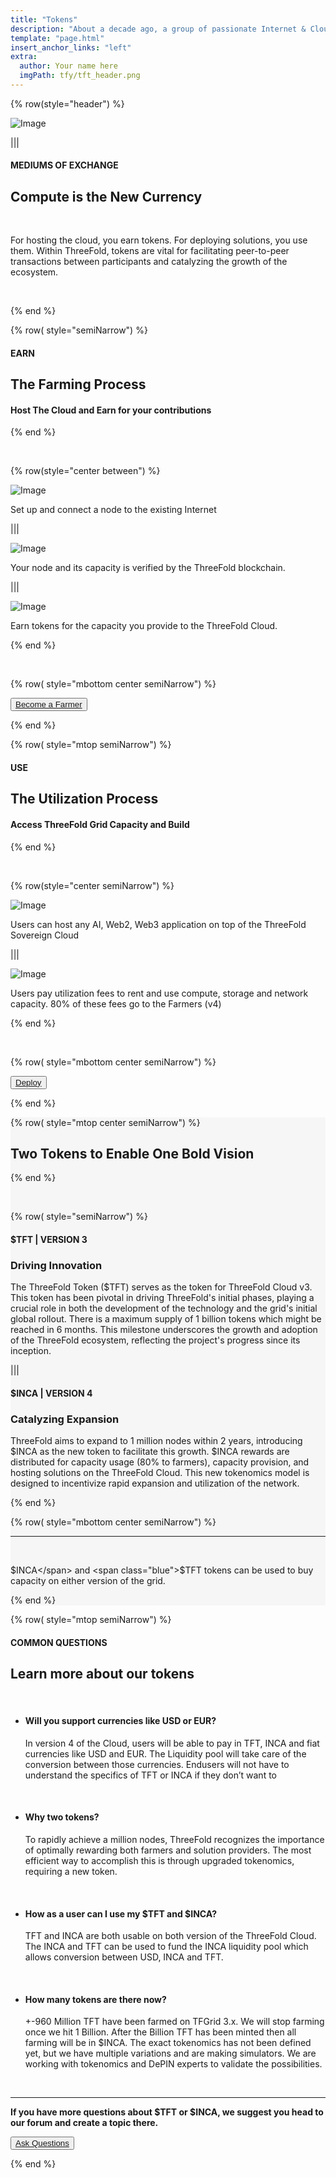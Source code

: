 ```yaml
---
title: "Tokens"
description: "About a decade ago, a group of passionate Internet & Cloud veterans came together to build a system." # quotation marks to allow colons where used
template: "page.html"
insert_anchor_links: "left"
extra:
  author: Your name here
  imgPath: tfy/tft_header.png
---
```


<!-- section 1 (header) -->
<div class="container mx-auto">

{% row(style="header") %} 


![Image](token_hero.png#mx-auto)


|||

#### <span class="text-xl subtitle">MEDIUMS OF EXCHANGE</span>

## **Compute is the New Currency**

<br>

For hosting the cloud, you earn tokens. For deploying solutions, you use them. Within ThreeFold, tokens are vital for facilitating peer-to-peer transactions between participants and catalyzing the growth of the ecosystem.

<br>


<!-- <button class="blue_b">[Buy Tokens](https://manual.grid.tf/documentation/threefold_token/threefold_token.html#buy-and-sell-tft)</button> -->


{% end %}





<!-- section 2 arming Process -->

{% row( style="semiNarrow") %}

#### <span class="green_text font-semibold">EARN</span>

## **The Farming Process**

#### <span class="blue">Host The Cloud </span> and <span class="blue">Earn</span> for your contributions 

{% end %}

<br>

{% row(style="center between") %}

<div class="shadow-md rounded-md my-8">

![Image](host_node.png#mx-auto)

</div>


Set up and connect a node to the existing Internet

|||

<div class="shadow-md rounded-md my-8">

![Image](offer_capacity.png#mx-auto)

</div>

Your node and its capacity is verified by the ThreeFold blockchain.

|||

<div class="shadow-md rounded-md my-8">

![Image](earn_rewards.png#mx-auto)

</div>


Earn tokens for the capacity you provide to the ThreeFold Cloud. 

{% end %}

<br>

{% row( style="mbottom center semiNarrow") %}

<button class="green">[Become a Farmer](https://manual.grid.tf/documentation/farmers/farmers.html)</button> 

{% end %}





<!-- section 3 Utilization Process -->

{% row( style="mtop semiNarrow") %}

#### <span class="green_text font-semibold">USE</span>

## **The Utilization Process**

#### <span class="blue">Access  </span> ThreeFold Grid Capacity and <span class="blue">Build</span>

{% end %}

<br>

{% row(style="center semiNarrow") %}

<div class="shadow-md rounded-md my-8">

![Image](utili_1.png#mx-auto)

</div>


Users can host any AI, Web2, Web3 application on top of the ThreeFold Sovereign Cloud 

|||


<div class="shadow-md rounded-md my-8">

![Image](utili_2.png#mx-auto)

</div>

Users pay utilization fees to rent and use compute, storage and network capacity. 80% of these fees go to the Farmers (v4)


{% end %}

<br>

{% row( style="mbottom center semiNarrow") %}

<button class="green">[Deploy](/deploy)</button> 

{% end %}

</div>


<!-- section 4 two token -->

<div style="background-color:#F6F6F6">
<div class="container mx-auto">

{% row( style="mtop center semiNarrow") %}

## **Two Tokens to Enable <span class="blue">One Bold Vision</span>**

{% end %}

<br>



{% row( style="semiNarrow") %}



#### <span class="blue">$TFT | VERSION 3</span>

### **Driving Innovation**

The ThreeFold Token ($TFT) serves as the token for ThreeFold Cloud v3. This token has been pivotal in driving ThreeFold's initial phases, playing a crucial role in both the development of the technology and the grid's initial global rollout. There is a maximum supply of 1 billion tokens which might be reached in 6 months. This milestone underscores the growth and adoption of the ThreeFold ecosystem, reflecting the project's progress since its inception. 

|||

#### <span class="green_text">$INCA | VERSION 4</span>

### **Catalyzing Expansion**

ThreeFold aims to expand to 1 million nodes within 2 years, introducing $INCA as the new token to facilitate this growth. $INCA rewards are distributed for capacity usage (80% to farmers), capacity provision, and hosting solutions on the ThreeFold Cloud. This new tokenomics model is designed to incentivize rapid expansion and utilization of the network. 

{% end %}

{% row( style="mbottom center semiNarrow") %}

------------------------------------------------------

<br>

<span class="green_text">$INCA</span> and <span class="blue">$TFT</span> tokens can be used to buy capacity on either version of the grid.

{% end %}

</div>
</div>



<!-- section 5 our token -->


<div class="container mx-auto">

{% row( style="mtop semiNarrow") %}

#### <span class="green_text">COMMON QUESTIONS</span>

## **Learn more about <span class="blue">our tokens</span>**

<br>

- #### **Will you support currencies like USD or EUR?**
     In version 4 of the Cloud, users will be able to pay in TFT, INCA and fiat currencies like USD and EUR. The Liquidity pool will take care of the conversion between those currencies. Endusers will not have to understand the specifics of TFT or INCA if they don’t want to

<br>

- #### **Why two tokens?**
     To rapidly achieve a million nodes, ThreeFold recognizes the importance of optimally rewarding both farmers and solution providers. The most efficient way to accomplish this is through upgraded tokenomics, requiring a new token.

<br>

- #### **How as a user can I use my $TFT and $INCA?**
     TFT and INCA are both usable on both version of the ThreeFold Cloud. The INCA and TFT can be used to fund the INCA liquidity pool which allows conversion between USD, INCA and TFT.

<br>

- #### **How many tokens are there now?**
     +-960 Million TFT have been farmed on TFGrid 3.x. We will stop farming once we hit 1 Billion. After the Billion TFT has been minted then all farming will be in $INCA. The exact tokenomics has not been defined yet, but we have multiple variations and are making simulators. We are working with tokenomics and DePIN experts to validate the possibilities.

<br>

----------------------------

<div class="my-4 flex flex-col md:flex md:flex-row items-center justify-between">

**If you have more questions about $TFT or $INCA, we suggest you head to our forum and create a topic there.**

<button class="green">[Ask Questions](https://forum.threefold.io/)</button>

</div>


{% end %}

</div>